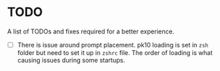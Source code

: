 # TODO

A list of TODOs and fixes required for a better experience.

- [ ] There is issue around prompt placement. pk10 loading is set in `zsh` folder
but need to set it up in `zshrc` file. The order of loading is what causing issues
during some startups.
